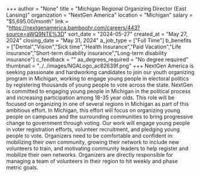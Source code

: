+++
author = "None"
title = "Michigan Regional Organizing Director (East Lansing)"
organization = "NextGen America"
location = "Michigan"
salary = "$5,695.00/month"
link = "https://nextgenamerica.bamboohr.com/careers/443?source=aWQ9NTE%3D"
sort_date = "2024-05-27"
created_at = "May 27, 2024"
closing_date = "May 31, 2024"
a_job_type = ["Full Time"]
b_benefits = ["Dental","Vision","Sick time","Health Insurance","Paid Vacation","Life insurance","Short-term disability insurance","Long-term disability insurance"]
c_feedback = ""
aa_degrees_required = "No degree required"
thumbnail = "../../images/NGALogo_ac82639f.png"
+++
NextGen America is seeking passionate and hardworking candidates to join our youth organizing program in Michigan, working to engage young people in electoral politics by registering thousands of young people to vote across the state. NextGen is committed to engaging young people in Michigan in the political process and increasing participation among 18-35 year olds. This role will be focused on organizing in one of several regions in Michigan as part of this ambitious effort. 
In Michigan, this effort will focus on organizing young people on campuses and the surrounding communities to bring progressive change to government through voting. Our work will engage young people in voter registration efforts, volunteer recruitment, and pledging young people to vote. Organizers need to be comfortable and confident in: mobilizing their own community, growing their network to include new volunteers to train, and motivating community leaders to help register and mobilize their own networks. Organizers are directly responsible for managing a team of volunteers in their region to hit weekly and phase metric goals. 